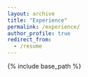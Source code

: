 ```yaml
---
layout: archive
title: "Experience"
permalink: /experience/
author_profile: true
redirect_from:
  - /resume
---
```


{% include base_path %}
